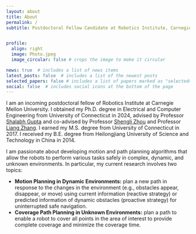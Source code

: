 ```yaml
---
layout: about
title: About
permalink: /
subtitle: Postdoctoral Fellow Candidate at Robotics Institute, Carnegie Mellon University, Pittsburgh, PA, USA.


profile:
  align: right
  image: Photo.jpeg
  image_circular: false # crops the image to make it circular

news: true  # includes a list of news items
latest_posts: false  # includes a list of the newest posts
selected_papers: false # includes a list of papers marked as "selected={true}"
social: false  # includes social icons at the bottom of the page
---
```


I am an incoming postdoctoral fellow of Robotics Institute at Carnegie Mellon University. I obtained my Ph.D. degree in Electrical and Computer Engineering from University of Connecticut in 2024, advised by Professor [Shalabh Gupta](https://www.ee.uconn.edu/shalabh-gupta/) and co-advised by Professor [Shengli Zhou](https://www.ee.uconn.edu/shengli-zhou/) and Professor [Liang Zhang](https://www.ee.uconn.edu/liang-zhang/). I earned my M.S. degree from University of Connecticut in 2017. I received my B.E. degree from Heilongjiang University of Science and Technology in China in 2014. 

I am passionate about developing motion and path planning algorithms that allow the robots to perform various tasks safely in complex, dynamic, and unknown environments. In particular, my current research involves two topics:

- **Motion Planning in Dynamic Environments:** plan a new path in response to the changes in the environment (e.g., obstacles appear, disappear, or move) using current information (reactive strategy) or predicted information of dynamic obstacles (proactive strategy) for uninterrupted safe navigation.
- **Coverage Path Planning in Unknown Environments:** plan a path to enable a robot to cover all points in the area of interest to provide complete coverage and minimize the coverage time.
